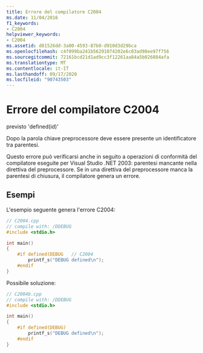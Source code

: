 ```yaml
---
title: Errore del compilatore C2004
ms.date: 11/04/2016
f1_keywords:
- C2004
helpviewer_keywords:
- C2004
ms.assetid: d81526dd-3a00-4593-87b0-d910d3d29bca
ms.openlocfilehash: c4f099ba241b56291074202e6c03ad98ee97f756
ms.sourcegitcommit: 72161bcd21d1ad9cc3f12261aa84a5b026884afa
ms.translationtype: MT
ms.contentlocale: it-IT
ms.lasthandoff: 09/17/2020
ms.locfileid: "90743503"
---
```

# <a name="compiler-error-c2004"></a>Errore del compilatore C2004

previsto 'defined(id)'

Dopo la parola chiave preprocessore deve essere presente un identificatore tra parentesi.

Questo errore può verificarsi anche in seguito a operazioni di conformità del compilatore eseguite per Visual Studio .NET 2003: parentesi mancante nella direttiva del preprocessore. Se in una direttiva del preprocessore manca la parentesi di chiusura, il compilatore genera un errore.

## <a name="examples"></a>Esempi

L'esempio seguente genera l'errore C2004:

```cpp
// C2004.cpp
// compile with: /DDEBUG
#include <stdio.h>

int main()
{
    #if defined(DEBUG   // C2004
        printf_s("DEBUG defined\n");
    #endif
}
```

Possibile soluzione:

```cpp
// C2004b.cpp
// compile with: /DDEBUG
#include <stdio.h>

int main()
{
    #if defined(DEBUG)
        printf_s("DEBUG defined\n");
    #endif
}
```

